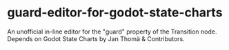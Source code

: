 # guard-editor-for-godot-state-charts
An unofficial in-line editor for the "guard" property of the Transition node. Depends on Godot State Charts by Jan Thomä &amp; Contributors.
